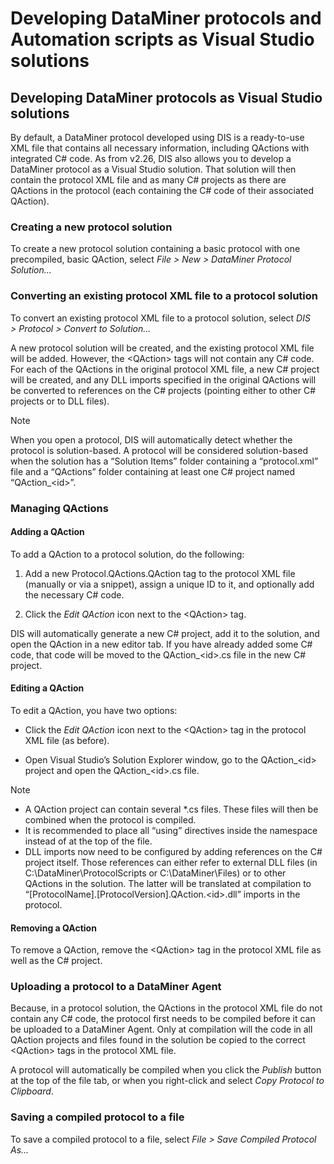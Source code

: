 # Developing DataMiner protocols and Automation scripts as Visual Studio solutions

## Developing DataMiner protocols as Visual Studio solutions

By default, a DataMiner protocol developed using DIS is a ready-to-use XML file that contains all necessary information, including QActions with integrated C# code. As from v2.26, DIS also allows you to develop a DataMiner protocol as a Visual Studio solution. That solution will then contain the protocol XML file and as many C# projects as there are QActions in the protocol (each containing the C# code of their associated QAction).

### Creating a new protocol solution

To create a new protocol solution containing a basic protocol with one precompiled, basic QAction, select *File \> New \> DataMiner Protocol Solution…*

### Converting an existing protocol XML file to a protocol solution

To convert an existing protocol XML file to a protocol solution, select *DIS \> Protocol \> Convert to Solution...*

A new protocol solution will be created, and the existing protocol XML file will be added. However, the \<QAction> tags will not contain any C# code. For each of the QActions in the original protocol XML file, a new C# project will be created, and any DLL imports specified in the original QActions will be converted to references on the C# projects (pointing either to other C# projects or to DLL files).

> [!NOTE]
> When you open a protocol, DIS will automatically detect whether the protocol is solution-based. A protocol will be considered solution-based when the solution has a “Solution Items” folder containing a “protocol.xml” file and a “QActions” folder containing at least one C# project named “QAction\_\<id>”.

### Managing QActions

#### Adding a QAction

To add a QAction to a protocol solution, do the following:

1. Add a new Protocol.QActions.QAction tag to the protocol XML file (manually or via a snippet), assign a unique ID to it, and optionally add the necessary C# code.

2. Click the *Edit QAction* icon next to the \<QAction> tag.

DIS will automatically generate a new C# project, add it to the solution, and open the QAction in a new editor tab. If you have already added some C# code, that code will be moved to the QAction\_\<id>.cs file in the new C# project.

#### Editing a QAction

To edit a QAction, you have two options:

- Click the *Edit QAction* icon next to the \<QAction> tag in the protocol XML file (as before).

- Open Visual Studio’s Solution Explorer window, go to the QAction\_\<id> project and open the QAction\_\<id>.cs file.

> [!NOTE]
> -  A QAction project can contain several \*.cs files. These files will then be combined when the protocol is compiled.
> -  It is recommended to place all “using” directives inside the namespace instead of at the top of the file.
> -  DLL imports now need to be configured by adding references on the C# project itself. Those references can either refer to external DLL files (in C:\\DataMiner\\ProtocolScripts or C:\\DataMiner\\Files) or to other QActions in the solution. The latter will be translated at compilation to “\[ProtocolName\].\[ProtocolVersion\].QAction.\<id>.dll” imports in the protocol.

#### Removing a QAction

To remove a QAction, remove the \<QAction> tag in the protocol XML file as well as the C# project.

### Uploading a protocol to a DataMiner Agent

Because, in a protocol solution, the QActions in the protocol XML file do not contain any C# code, the protocol first needs to be compiled before it can be uploaded to a DataMiner Agent. Only at compilation will the code in all QAction projects and files found in the solution be copied to the correct \<QAction> tags in the protocol XML file.

A protocol will automatically be compiled when you click the *Publish* button at the top of the file tab, or when you right-click and select *Copy Protocol to Clipboard*.

### Saving a compiled protocol to a file

To save a compiled protocol to a file, select *File \> Save Compiled Protocol As...*
